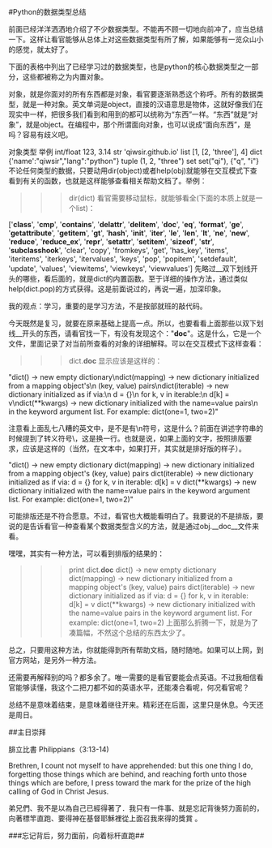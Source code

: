 #Python的数据类型总结

前面已经洋洋洒洒地介绍了不少数据类型。不能再不顾一切地向前冲了，应当总结一下。这样让看官能够从总体上对这些数据类型有所了解，如果能够有一览众山小的感觉，就太好了。

下面的表格中列出了已经学习过的数据类型，也是python的核心数据类型之一部分，这些都被称之为内置对象。

对象，就是你面对的所有东西都是对象，看官要逐渐熟悉这个称呼。所有的数据类型，就是一种对象。英文单词是object，直接的汉语意思是物体，这就好像我们在现实中一样，把很多我们看到和用到的都可以统称为“东西”一样。“东西”就是“对象”，就是object。在编程中，那个所谓面向对象，也可以说成“面向东西”，是吗？容易有歧义吧。

对象类型	举例
int/float	123, 3.14
str	'qiwsir.github.io'
list	[1, [2, 'three'], 4]
dict	{'name':"qiwsir","lang":"python"}
tuple	(1, 2, "three")
set	set("qi"), {"q", "i"}
不论任何类型的数据，只要动用dir(object)或者help(obj)就能够在交互模式下查看到有关的函数，也就是这样能够查看相关帮助文档了。举例：

>>> dir(dict)
看官需要移动鼠标，就能够看全(下面的本质上就是一个list)：

['__class__', '__cmp__', '__contains__', '__delattr__', '__delitem__', '__doc__', '__eq__', '__format__', '__ge__', '__getattribute__', '__getitem__', '__gt__', '__hash__', '__init__', '__iter__', '__le__', '__len__', '__lt__', '__ne__', '__new__', '__reduce__', '__reduce_ex__', '__repr__', '__setattr__', '__setitem__', '__sizeof__', '__str__', '__subclasshook__', 'clear', 'copy', 'fromkeys', 'get', 'has_key', 'items', 'iteritems', 'iterkeys', 'itervalues', 'keys', 'pop', 'popitem', 'setdefault', 'update', 'values', 'viewitems', 'viewkeys', 'viewvalues']
先略过__双下划线开头的哪些，看后面的，就是dict的内置函数。至于详细的操作方法，通过类似help(dict.pop)的方式获得。这是前面说过的，再说一遍，加深印象。

我的观点：学习，重要的是学习方法，不是按部就班的敲代码。

今天既然是复习，就要在原来基础上提高一点。所以，也要看看上面那些以双下划线__开头的东西，请看官找一下，有没有发现这个："__doc__"。这是什么，它是一个文件，里面记录了对当前所查看的对象的详细解释。可以在交互模式下这样查看：

>>> dict.__doc__
显示应该是这样的：

"dict() -> new empty dictionary\ndict(mapping) -> new dictionary initialized from a mapping object's\n (key, value) pairs\ndict(iterable) -> new dictionary initialized as if via:\n d = {}\n for k, v in iterable:\n d[k] = v\ndict(**kwargs) -> new dictionary initialized with the name=value pairs\n in the keyword argument list. For example: dict(one=1, two=2)"

注意看上面乱七八糟的英文中，是不是有\n符号，这是什么？前面在讲述字符串的时候提到了转义符号\，这是换一行。也就是说，如果上面的文字，按照排版要求，应该是这样的（当然，在文本中，如果打开，其实就是排好版的样子）。

"dict() -> new empty dictionary dict(mapping) -> new dictionary initialized from a mapping object's (key, value) pairs dict(iterable) -> new dictionary initialized as if via: d = {} for k, v in iterable: d[k] = v dict(**kwargs) -> new dictionary initialized with the name=value pairs in the keyword argument list. For example: dict(one=1, two=2)"

可能排版还是不符合愿意。不过，看官也大概能看明白了。我要说的不是排版，要说的是告诉看官一种查看某个数据类型含义的方法，就是通过obj.__doc__文件来看。

嘿嘿，其实有一种方法，可以看到排版的结果的：

>>> print dict.__doc__
dict() -> new empty dictionary
dict(mapping) -> new dictionary initialized from a mapping object's
    (key, value) pairs
dict(iterable) -> new dictionary initialized as if via:
    d = {}
    for k, v in iterable:
        d[k] = v
dict(**kwargs) -> new dictionary initialized with the name=value pairs
    in the keyword argument list.  For example:  dict(one=1, two=2)
上面那么折腾一下，就是为了凑篇幅，不然这个总结的东西太少了。

总之，只要用这种方法，你就能得到所有帮助文档，随时随地。如果可以上网，到官方网站，是另外一种方法。

还需要再解释别的吗？都多余了。唯一需要的是看官要能会点英语。不过我相信看官能够读懂，我这个二把刀都不如的英语水平，还能凑合看呢，何况看官呢？

总结不是意味着结束，是意味着继往开来。精彩还在后面，这里只是休息。今天还是周日。

##主日崇拜

腓立比書 Philippians（3:13-14)

Brethren, I count not myself to have apprehended: but this one thing I do, forgetting those things which are behind, and reaching forth unto those things which are before, I press toward the mark for the prize of the high calling of God in Christ Jesus.

弟兄們、我不是以為自己已經得著了．我只有一件事、就是忘記背後努力面前的， 向著標竿直跑、要得神在基督耶穌裡從上面召我來得的獎賞 。

###忘记背后，努力面前，向着标杆直跑##